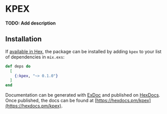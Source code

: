 # KPEX

**TODO: Add description**

## Installation

If [available in Hex](https://hex.pm/docs/publish), the package can be installed
by adding `kpex` to your list of dependencies in `mix.exs`:

```elixir
def deps do
  [
    {:kpex, "~> 0.1.0"}
  ]
end
```

Documentation can be generated with [ExDoc](https://github.com/elixir-lang/ex_doc)
and published on [HexDocs](https://hexdocs.pm). Once published, the docs can
be found at [https://hexdocs.pm/kpex](https://hexdocs.pm/kpex).

